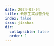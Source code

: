 ```yaml
---
date: 2024-02-04
title: 云原生实战营介绍
index: false
icon: jieshao
dir:
  collapsible: false
  order: 1
---
```


<Catalog />
